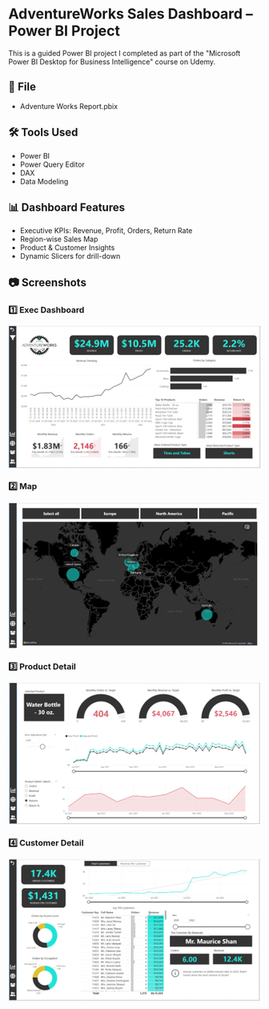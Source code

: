 # AdventureWorks Sales Dashboard – Power BI Project

This is a guided Power BI project I completed as part of the "Microsoft Power BI Desktop for Business Intelligence" course on Udemy.

## 📁 File
- Adventure Works Report.pbix

## 🛠 Tools Used
- Power BI
- Power Query Editor
- DAX
- Data Modeling

## 📊 Dashboard Features
- Executive KPIs: Revenue, Profit, Orders, Return Rate
- Region-wise Sales Map
- Product & Customer Insights
- Dynamic Slicers for drill-down

## 📷 Screenshots

### 1️⃣ Exec Dashboard  
![Exec Dashboard](Exec%20Dashboard.png)

### 2️⃣ Map  
![Map](Map.png)

### 3️⃣ Product Detail  
![Product Detail](Product%20Detail.png)

### 4️⃣ Customer Detail  
![Customer Detail](Customer%20Detail.png)




